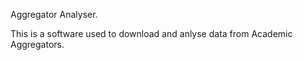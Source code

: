 Aggregator Analyser.

This is a software used to download and anlyse data from Academic Aggregators.
